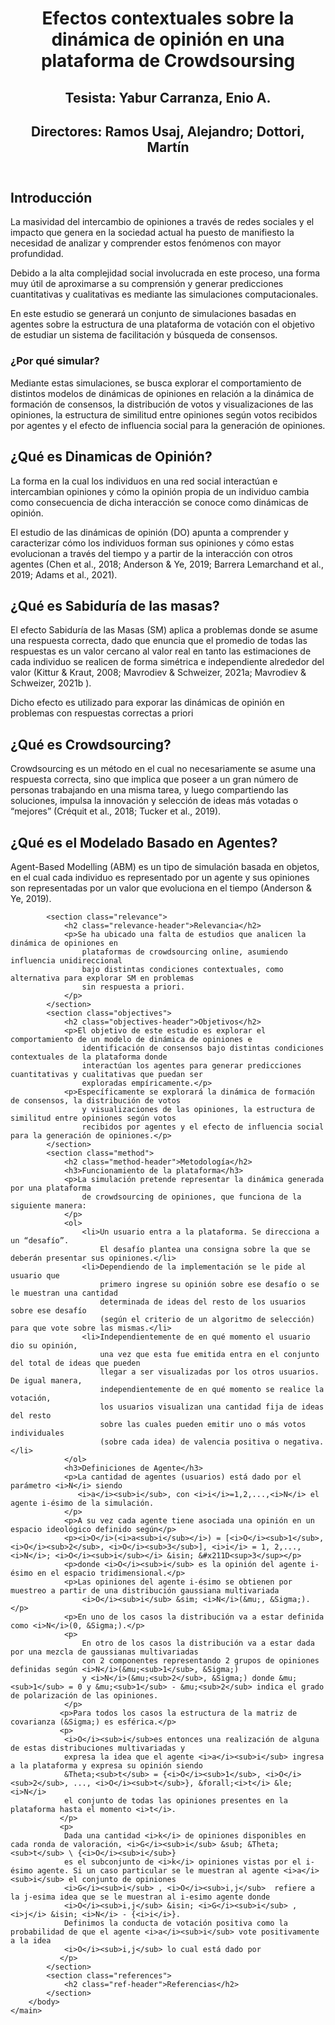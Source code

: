 <!DOCTYPE html>
<html lang="esp">
    <head>
        <meta charset="UTF-8" />
        <link href="styles.css" rel="stylesheet" />
    </head>
    <main>
        <body>
            <header>
                <h1 class="title">Efectos contextuales sobre la dinámica de opinión en una plataforma de Crowdsoursing</h1>
                <h2>Tesista: Yabur Carranza, Enio A.  </h2>
                <h2>Directores: Ramos Usaj, Alejandro; Dottori, Martín</h2>
            </header>
            <section class="intro">
                <h2 class="intro-header">Introducción</h2>
                <p>La masividad del intercambio de opiniones a través de redes sociales
                    y el impacto que genera en la sociedad actual ha puesto de manifiesto
                    la necesidad de analizar y comprender estos fenómenos con mayor profundidad.</p>
                <p>Debido a la alta complejidad social involucrada en este proceso,
                    una forma muy útil de aproximarse a su comprensión y generar 
                    predicciones cuantitativas y cualitativas es mediante las simulaciones computacionales.</p>
                <p>En este estudio se generará un conjunto de simulaciones basadas en agentes sobre la estructura
                    de una plataforma de votación con el objetivo de estudiar un sistema de facilitación y búsqueda 
                    de consensos.</p>
                <h3>¿Por qué simular?</h3>
                <p>Mediante estas simulaciones, se busca explorar el comportamiento de distintos modelos de dinámicas de opiniones en relación a la dinámica de formación de consensos,
                    la distribución de votos y visualizaciones de las opiniones, la estructura de similitud entre opiniones según votos recibidos por agentes y el efecto de influencia social para la generación de opiniones.</p>
            </section>
            <section class="OD">
                <h2 class="OD-header">¿Qué es Dinamicas de Opinión?</h2>
                <p>La forma en la cual los individuos en una red social interactúan e intercambian opiniones 
                    y cómo la opinión propia de un individuo cambia como consecuencia de dicha interacción 
                    se conoce como dinámicas de opinión.</p>
                <p>El estudio de las dinámicas de opinión (DO) apunta a
                    comprender y caracterizar cómo los individuos forman sus opiniones 
                    y cómo estas evolucionan a través del tiempo y a partir de la interacción 
                    con otros agentes (Chen et al., 2018; Anderson & Ye, 2019; 
                    Barrera Lemarchand et al., 2019; Adams et al., 2021).</p>
            </section>
            <section class="WoC">
                <h2 class="WoC-header">¿Qué es Sabiduría de las masas?</h2>
                <p> El efecto Sabiduría de las Masas (SM) aplica a problemas donde se asume una respuesta correcta, 
                    dado que enuncia que el promedio de todas las respuestas es un valor cercano al valor real en 
                    tanto las estimaciones de cada individuo se realicen de forma simétrica e independiente alrededor 
                    del valor (Kittur & Kraut, 2008; Mavrodiev & Schweizer, 2021a; Mavrodiev & Schweizer, 2021b ). </p>
                <p>Dicho efecto es utilizado para exporar las dinámicas de opinión en problemas con respuestas correctas a priori</p>
            </section>
            <section class="Crowdsourcing">
                <h2 class="Crowdsourcing-header">¿Qué es Crowdsourcing?</h2>
                <p>Crowdsourcing  es un método en el cual no necesariamente se asume una respuesta correcta, 
                    sino que implica que poseer a un gran número de personas trabajando en una misma tarea, 
                    y luego compartiendo las soluciones, impulsa la innovación y selección de ideas más votadas 
                    o “mejores” (Créquit et al., 2018; Tucker et al., 2019).</p>
            </section>
            <section class="ABM">
                <h2 class="ABM-header">¿Qué es el Modelado Basado en Agentes?</h2>
                <p>Agent-Based Modelling (ABM) es un tipo de simulación basada en objetos, en el cual cada individuo 
                    es representado por un agente y sus opiniones son representadas por un valor que evoluciona 
                    en el tiempo (Anderson & Ye, 2019).</p>
            </section>
            
            <section class="relevance">
                <h2 class="relevance-header">Relevancia</h2>
                <p>Se ha ubicado una falta de estudios que analicen la dinámica de opiniones en
                    plataformas de crowdsourcing online, asumiendo influencia unidireccional 
                    bajo distintas condiciones contextuales, como alternativa para explorar SM en problemas 
                    sin respuesta a priori. 
                </p>
            </section>
            <section class="objectives">
                <h2 class="objectives-header">Objetivos</h2>
                <p>El objetivo de este estudio es explorar el comportamiento de un modelo de dinámica de opiniones e 
                    identificación de consensos bajo distintas condiciones contextuales de la plataforma donde 
                    interactúan los agentes para generar predicciones cuantitativas y cualitativas que puedan ser 
                    exploradas empíricamente.</p>
                <p>Específicamente se explorará la dinámica de formación de consensos, la distribución de votos 
                    y visualizaciones de las opiniones, la estructura de similitud entre opiniones según votos 
                    recibidos por agentes y el efecto de influencia social para la generación de opiniones.</p>
            </section>
            <section class="method">
                <h2 class="method-header">Metodología</h2>
                <h3>Funcionamiento de la plataforma</h3>
                <p>La simulación pretende representar la dinámica generada por una plataforma 
                    de crowdsourcing de opiniones, que funciona de la siguiente manera:
                </p>
                <ol>
                    <li>Un usuario entra a la plataforma. Se direcciona a un “desafío”. 
                        El desafío plantea una consigna sobre la que se deberán presentar sus opiniones.</li>
                    <li>Dependiendo de la implementación se le pide al usuario que 
                        primero ingrese su opinión sobre ese desafío o se le muestran una cantidad 
                        determinada de ideas del resto de los usuarios sobre ese desafío 
                        (según el criterio de un algoritmo de selección) para que vote sobre las mismas.</li>
                    <li>Independientemente de en qué momento el usuario dio su opinión, 
                        una vez que esta fue emitida entra en el conjunto del total de ideas que pueden 
                        llegar a ser visualizadas por los otros usuarios. De igual manera, 
                        independientemente de en qué momento se realice la votación, 
                        los usuarios visualizan una cantidad fija de ideas del resto 
                        sobre las cuales pueden emitir uno o más votos individuales 
                        (sobre cada idea) de valencia positiva o negativa. </li>
                </ol>
                <h3>Definiciones de Agente</h3>
                <p>La cantidad de agentes (usuarios) está dado por el parámetro <i>N</i> siendo
                   <i>a</i><sub>i</sub>, con <i>i</i>=1,2,...,<i>N</i> el agente i-ésimo de la simulación.
                </p>
                <p>A su vez cada agente tiene asociada una opinión en un espacio ideológico definido según</p>
                <p><i>O</i>(<i>a<sub>i</sub></i>) = [<i>O</i><sub>1</sub>, <i>O</i><sub>2</sub>, <i>O</i><sub>3</sub>], <i>i</i> = 1, 2,..., <i>N</i>; <i>O</i><sub>i</sub></i> &isin; &#x211D<sup>3</sup></p>
                <p>donde <i>O</i><sub>i</sub> es la opinión del agente i-ésimo en el espacio tridimensional.</p>
                <p>Las opiniones del agente i-ésimo se obtienen por muestreo a partir de una distribución gaussiana multivariada 
                    <i>O</i><sub>i</sub> &sim; <i>N</i>(&mu;, &Sigma;).</p>
                <p>En uno de los casos la distribución va a estar definida como <i>N</i>(0, &Sigma;).</p>
                <p>
                    En otro de los casos la distribución va a estar dada por una mezcla de gaussianas multivariadas 
                    con 2 componentes representando 2 grupos de opiniones definidas según <i>N</i>(&mu;<sub>1</sub>, &Sigma;)
                    y <i>N</i>(&mu;<sub>2</sub>, &Sigma;) donde &mu;<sub>1</sub> = 0 y &mu;<sub>1</sub> - &mu;<sub>2</sub> indica el grado de polarización de las opiniones.
                </p>
               <p>Para todos los casos la estructura de la matriz de covarianza (&Sigma;) es esférica.</p>
               <p>
                <i>O</i><sub>i</sub>es entonces una realización de alguna de estas distribuciones multivariadas y 
                expresa la idea que el agente <i>a</i><sub>i</sub> ingresa a la plataforma y expresa su opinión siendo
                &Theta;<sub>t</sub> = {<i>O</i><sub>1</sub>, <i>O</i><sub>2</sub>, ..., <i>O</i><sub>t</sub>}, &forall;<i>t</i> &le; <i>N</i> 
                el conjunto de todas las opiniones presentes en la plataforma hasta el momento <i>t</i>.
               </p>
               <p>
                Dada una cantidad <i>k</i> de opiniones disponibles en cada ronda de valoración, <i>G</i><sub>i</sub> &sub; &Theta;<sub>t</sub> \ {<i>O</i><sub>i</sub>} 
                es el subconjunto de <i>k</i> opiniones vistas por el i-ésimo agente. Si un caso particular se le muestran al agente <i>a</i><sub>i</sub> el conjunto de opiniones
                <i>G</i><sub>i</sub> , <i>O</i><sub>i,j</sub>  refiere a la j-esima idea que se le muestran al i-esimo agente donde
                <i>O</i><sub>i,j</sub> &isin; <i>G</i><sub>i</sub> , <i>j</i> &isin; <i>N</i> - {<i>i</i>}.
                Definimos la conducta de votación positiva como la probabilidad de que el agente <i>a</i><sub>i</sub> vote positivamente a la idea
                <i>O</i><sub>i,j</sub> lo cual está dado por 
               </p>
            </section>
            <section class="references">
                <h2 class="ref-header">Referencias</h2>
            </section>         
        </body>
    </main>    
</html>




